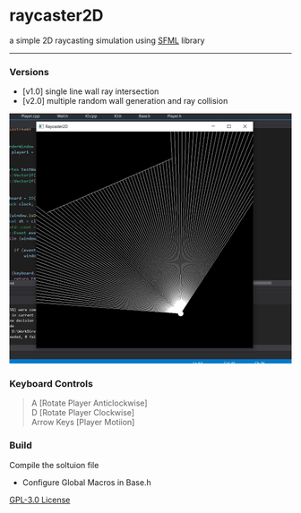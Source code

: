 # raycaster2D
a simple 2D raycasting simulation using [SFML](https://www.sfml-dev.org/) library
___
### Versions
* [v1.0]
    single line wall ray intersection
* [v2.0]
    multiple random wall generation and ray collision

![screenshot](extras/ss.png)

### Keyboard Controls

> A [Rotate Player Anticlockwise]  
> D [Rotate Player Clockwise]  
> Arrow Keys [Player Motiion]  

### Build

Compile the soltuion file
- Configure Global Macros in Base.h

[GPL-3.0 License](LICENSE)